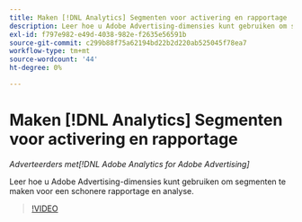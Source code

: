 ```yaml
---
title: Maken [!DNL Analytics] Segmenten voor activering en rapportage
description: Leer hoe u Adobe Advertising-dimensies kunt gebruiken om segmenten te maken voor een schonere rapportage en analyse.
exl-id: f797e982-e49d-4038-982e-f2635e56591b
source-git-commit: c299b88f75a62194bd22b2d220ab525045f78ea7
workflow-type: tm+mt
source-wordcount: '44'
ht-degree: 0%

---
```


# Maken [!DNL Analytics] Segmenten voor activering en rapportage

*Adverteerders met[!DNL Adobe Analytics for Adobe Advertising]*

Leer hoe u Adobe Advertising-dimensies kunt gebruiken om segmenten te maken voor een schonere rapportage en analyse.

>[!VIDEO](https://video.tv.adobe.com/v/33916)
